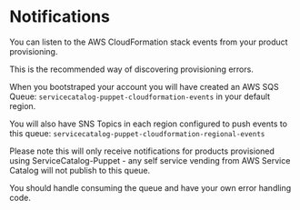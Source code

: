 Notifications
=============

You can listen to the AWS CloudFormation stack events from your product provisioning.

This is the recommended way of discovering provisioning errors.

When you bootstraped your account you will have created an AWS SQS Queue: 
```servicecatalog-puppet-cloudformation-events``` in your default region.

You will also have SNS Topics in each region configured to push events to this queue:
```servicecatalog-puppet-cloudformation-regional-events```

Please note this will only receive notifications for products provisioned using 
ServiceCatalog-Puppet - any self service vending from AWS Service Catalog will not 
publish to this queue.

You should handle consuming the queue and have your own error handling code.